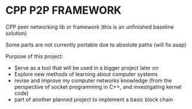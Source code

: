 # CPP P2P FRAMEWORK
CPP peer networking lib or framework (this is an unfinished baseline solution)

Some parts are not currently portable due to absolute paths (will fix asap)

Purpose of this project:
- Serve as a tool that will be used in a bigger project later on
- Explore new methods of learning about computer systems
- revise and improve my computer networks knowledge (from the perspective of socket programming in C++, and investigating kernel code)
- part of another planned project to implement a basic block chain
